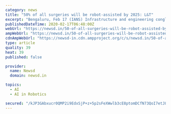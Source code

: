 ```yaml
---
category: news
title: "50% of all surgeries will be robot-assisted by 2025: L&T"
excerpt: "Bengaluru, Feb 17 (IANS) Infrastructure and engineering conglomerate Larsen & Toubro (L&T) expects almost 50 per cent of all surgeries to be robot-assisted by 2025, as Artificial Intelligence (AI) makes robots precise enough to facilitate complex surgeries ..."
publishedDateTime: 2020-02-17T06:48:00Z
webUrl: "https://newsd.in/50-of-all-surgeries-will-be-robot-assisted-by-2025-l-t/"
ampWebUrl: "https://newsd.in/50-of-all-surgeries-will-be-robot-assisted-by-2025-l-t/amp/"
cdnAmpWebUrl: "https://newsd-in.cdn.ampproject.org/c/s/newsd.in/50-of-all-surgeries-will-be-robot-assisted-by-2025-l-t/amp/"
type: article
quality: 39
heat: 39
published: false

provider:
  name: Newsd
  domain: newsd.in

topics:
  - AI
  - AI in Robotics

secured: "/kJP3GAbxucr0QMP2i9EdxSjP+z+5p2sFeXWwlb3cE8ptomDCfN73QoI7etJ8x5u0/zhKfR6CCn1QqbF5IixcAriwNaM29QDx0sbTyrM7Jocsi/PHwpWayfjazj/tAH22OmzWVwyT1lf17WRHYPXVhXg2abga6Y/e1dYwEJ6M1L8MdndtTHjasRQ7wIZIMwiKPaXhiuQOXiOry8GNh83rqdzsM8DKoaI1p8+Smd0/hLxEFmcqDcF8fAk+EPSclxHw9Ai1vTFADASgEG+OR+0kuN++htWxe7uU3Gh+H/oUxzGeodhwNZ7y4Tzt5feE3yS;u2im+J7ppGH8fLfCPcrmGg=="
---
```


